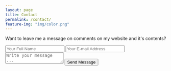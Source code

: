 ```yaml
---
layout: page
title: Contact
permalink: /contact/
feature-img: "img/color.png"
---
```


Want to leave me a message on comments on my website and it's contents?

<form action="https://getsimpleform.com/messages?form_api_token=7c1cbde3ee4b841345fea59d91cfb8e6" method="post">
  <!-- the redirect_to is optional, the form will redirect to the referrer on submission -->
  <input type='hidden' name='redirect_to' value='https://www.xavierjortiz.com/thank-you' />
  <input type='text' name='name' placeholder='Your Full Name' />
  <input type='email' name='email' placeholder='Your E-mail Address' />
  <textarea name='message' placeholder='Write your message ...'></textarea>
  <input type='submit' value='Send Message' />
</form>

